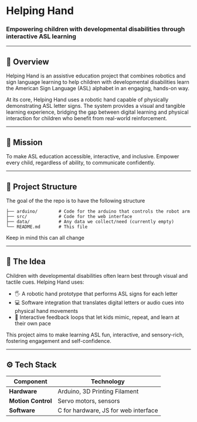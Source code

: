 # Helping Hand  
### Empowering children with developmental disabilities through interactive ASL learning  

---

## 🧩 Overview  

Helping Hand is an assistive education project that combines robotics and sign language learning to help children with developmental disabilities learn the American Sign Language (ASL) alphabet in an engaging, hands-on way.  

At its core, Helping Hand uses a robotic hand capable of physically demonstrating ASL letter signs. The system provides a visual and tangible learning experience, bridging the gap between digital learning and physical interaction for children who benefit from real-world reinforcement.  

---

## 🎯 Mission  

To make ASL education accessible, interactive, and inclusive. Empower every child, regardless of ability, to communicate confidently.  

---

## 📂 Project Structure

The goal of the the repo is to have the following structure

```  
├── arduino/        # Code for the arduino that controls the robot arm  
├── src/            # Code for the web interface  
├── data/           # Any data we collect/need (currently empty)  
└── README.md       # This file  
```

Keep in mind this can all change

---

## 🧠 The Idea  

Children with developmental disabilities often learn best through visual and tactile cues. Helping Hand uses:  

- 🖐️ A robotic hand prototype that performs ASL signs for each letter  
- 💻 Software integration that translates digital letters or audio cues into physical hand movements  
- 🧒 Interactive feedback loops that let kids mimic, repeat, and learn at their own pace  

This project aims to make learning ASL fun, interactive, and sensory-rich, fostering engagement and self-confidence.  

---

## ⚙️ Tech Stack  

| Component | Technology |
|------------|-------------|
| **Hardware** | Arduino, 3D Printing Filament |
| **Motion Control** | Servo motors, sensors |
| **Software** | C for hardware, JS for web interface |
